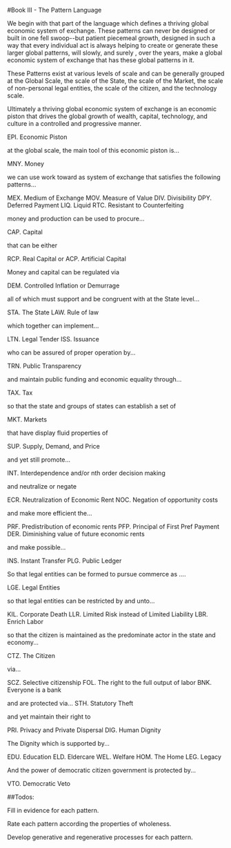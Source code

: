 #Book III - The Pattern Language

We begin with that part of the language which defines a thriving global economic system of exchange.  These patterns can never be designed or built in one fell swoop--but patient piecemeal growth, designed in such a way that every individual act is always helping to create or generate these larger global patterns, will slowly, and surely , over the years, make a global economic system of exchange that has these global patterns in it.

These Patterns exist at various levels of scale and can be generally grouped at the Global Scale, the scale of the State, the scale of the Market, the scale of non-personal legal entities, the scale of the citizen, and the technology scale.

Ultimately a thriving global economic system of exchange is an economic piston that drives the global growth of wealth, capital, technology, and culture in a controlled and progressive  manner.

EPI. Economic Piston

at the global scale, the main tool of this economic piston is...

MNY. Money

we can use work toward as system of exchange that satisfies the following patterns...

MEX. Medium of Exchange
MOV. Measure of Value
DIV. Divisibility
DPY. Deferred Payment
LIQ. Liquid
RTC. Resistant to Counterfeiting

money and production can be used to procure...

CAP. Capital

that can be either

RCP. Real Capital or
ACP. Artificial Capital

Money and capital can be regulated via

DEM. Controlled Inflation or Demurrage

all of which must support and be congruent with at the State level...

STA. The State
LAW. Rule of law

which together can implement...

LTN. Legal Tender
ISS. Issuance

who can be assured of proper operation by...

TRN. Public Transparency

and maintain public funding and economic equality through...

TAX. Tax

so that the state and groups of states can establish a set of

MKT. Markets

that have display fluid properties of

SUP. Supply, Demand, and Price

and yet still promote...

INT. Interdependence and/or nth order decision making

and neutralize or negate

ECR. Neutralization of Economic Rent
NOC. Negation of opportunity costs

and make more efficient the...

PRF. Predistribution of economic rents
PFP. Principal of First Pref Payment
DER. Diminishing value of future economic rents

and make possible...

INS. Instant Transfer
PLG. Public Ledger

So that legal entities can be formed to pursue commerce as ....

LGE. Legal Entities

so that legal entities can be restricted by and unto...

KIL. Corporate Death
LLR. Limited Risk instead of Limited Liability
LBR. Enrich Labor

so that the citizen is maintained as the predominate actor in the state and economy...

CTZ. The Citizen

via...

SCZ. Selective citizenship
FOL. The right to the full output of labor
BNK. Everyone is a bank

and are protected via...
STH. Statutory Theft

and yet maintain their right to

PRI. Privacy and Private Dispersal
DIG. Human Dignity

The Dignity which is supported by...

EDU. Education
ELD. Eldercare
WEL. Welfare
HOM. The Home
LEG. Legacy

And the power of democratic citizen government is protected by...

VTO. Democratic Veto


##Todos:

Fill in evidence for each pattern.

Rate each pattern according the properties of wholeness.

Develop generative and regenerative processes for each pattern.
